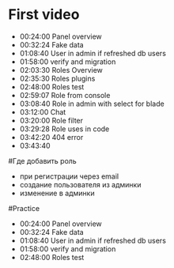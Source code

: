# First video
- 00:24:00 Panel overview
- 00:32:24 Fake data
- 01:08:40 User in admin if refreshed db users
- 01:58:00 verify and migration
- 02:03:30 Roles Overview
- 02:35:30 Roles plugins
- 02:48:00 Roles test
- 02:59:07 Role from console
- 03:08:40 Role in admin with select for blade
- 03:12:00 Chat
- 03:20:00 Role filter
- 03:29:28 Role uses in code
- 03:42:20 404 error
- 03:43:40

#Где добавить роль
- при регистрации через email
- создание пользователя из админки
- изменение в админки


#Practice
- 00:24:00 Panel overview
- 00:32:24 Fake data
- 01:08:40 User in admin if refreshed db users
- 01:58:00 verify and migration
- 02:48:00 Roles test
